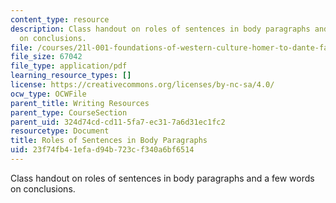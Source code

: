 ```yaml
---
content_type: resource
description: Class handout on roles of sentences in body paragraphs and a few words
  on conclusions.
file: /courses/21l-001-foundations-of-western-culture-homer-to-dante-fall-2008/23f74fb41efad94b723cf340a6bf6514_body_para_concl.pdf
file_size: 67042
file_type: application/pdf
learning_resource_types: []
license: https://creativecommons.org/licenses/by-nc-sa/4.0/
ocw_type: OCWFile
parent_title: Writing Resources
parent_type: CourseSection
parent_uid: 324d74cd-cd11-5fa7-ec31-7a6d31ec1fc2
resourcetype: Document
title: Roles of Sentences in Body Paragraphs
uid: 23f74fb4-1efa-d94b-723c-f340a6bf6514
---
```

Class handout on roles of sentences in body paragraphs and a few words on conclusions.